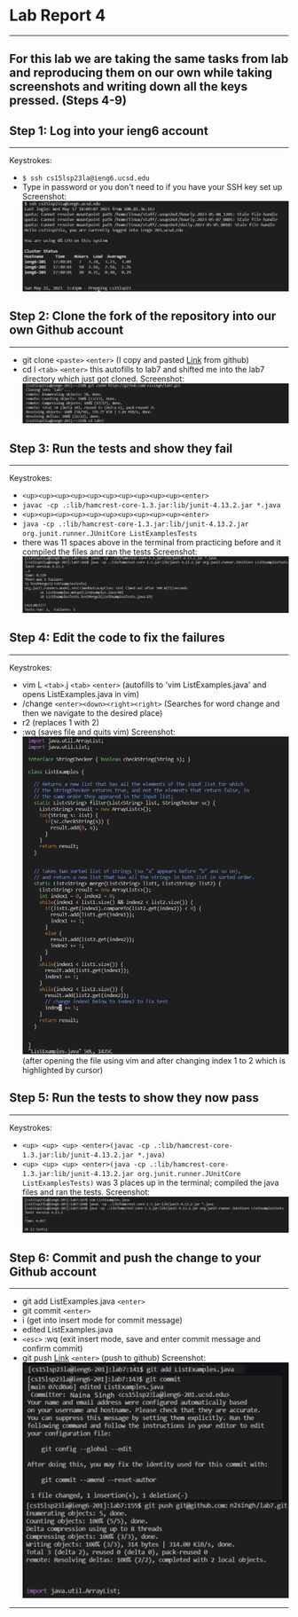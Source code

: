 # Lab Report 4
---
For this lab we are taking the same tasks from lab and reproducing them on our own while taking screenshots and writing down all the keys pressed. (Steps 4-9)
---
## Step 1: Log into your ieng6 account
---
Keystrokes:
- `$ ssh cs15lsp23la@ieng6.ucsd.edu`
- Type in password or you don't need to if you have your SSH key set up
Screenshot:
![Image](lab4img1.png)
## Step 2: Clone the fork of the repository into our own Github account
---
- git clone `<paste>` `<enter>` (I copy and pasted [Link](https://github.com/n2singh/lab7.git) from github)
- cd l `<tab>` `<enter>` this autofills to lab7 and shifted me into the lab7 directory which just got cloned.
Screenshot:
![Image](lab4img2.png)
## Step 3: Run the tests and show they fail
---
Keystrokes:
- `<up><up><up><up><up><up><up><up><up><up><enter>`
- `javac -cp .:lib/hamcrest-core-1.3.jar:lib/junit-4.13.2.jar *.java`
- `<up><up><up><up><up><up><up><up><up><up><enter>`
- `java -cp .:lib/hamcrest-core-1.3.jar:lib/junit-4.13.2.jar org.junit.runner.JUnitCore ListExamplesTests`
- there was 11 spaces above in the terminal from practicing before and it compiled the files and ran the tests
Screenshot:
![Image](lab4img3.png)
## Step 4: Edit the code to fix the failures
---
Keystrokes:
- vim L `<tab>`.j `<tab>` `<enter>` (autofills to 'vim ListExamples.java' and opens ListExamples.java in vim)
- /change `<enter><down><right><right>` (Searches for word change and then we navigate to the desired place)
- r2 (replaces 1 with 2)
- :wq (saves file and quits vim)
Screenshot:
![Image](lab4img4.png)
(after opening the file using vim and after changing index 1 to 2 which is highlighted by cursor)
## Step 5: Run the tests to show they now pass
---
Keystrokes:
- `<up> <up> <up> <enter>(javac -cp .:lib/hamcrest-core-1.3.jar:lib/junit-4.13.2.jar *.java)`
- `<up> <up> <up> <enter>(java -cp .:lib/hamcrest-core-1.3.jar:lib/junit-4.13.2.jar org.junit.runner.JUnitCore ListExamplesTests)`
was 3 places up in the terminal; compiled the java files and ran the tests.
Screenshot:
![Image](lab4img5.png)
## Step 6: Commit and push the change to your Github account
---
- git add ListExamples.java `<enter>`
- git commit `<enter>`
- i (get into insert mode for commit message)
- edited ListExamples.java
- `<esc>` :wq (exit insert mode, save and enter commit message and confirm commit)
- git push [Link](git@github.com:n2singh/lab7.git) `<enter>` (push to github)
Screenshot:
![Image](lab4img6.png)
---
